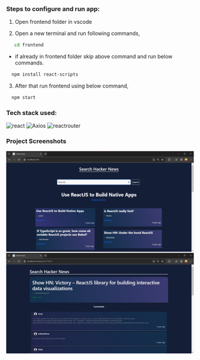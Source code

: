 ### Steps to configure and run app:

1. Open frontend folder in vscode 

2. Open a new terminal and run following commands,

```bash
   cd frontend
```
- if already in frontend folder skip above command and run below commands.

```bash
  npm install react-scripts
```

3. After that run frontend using below command,

```bash
  npm start
```

### Tech stack used:

![react](https://img.shields.io/badge/react-61DAFB?style=for-the-badge&labelColor=black&logo=react&logoColor=61DAFB)
![Axios](https://img.shields.io/badge/axios-5A29E4?style=for-the-badge&labelColor=black&logo=axios&logoColor=white)
![reactrouter](https://img.shields.io/badge/react_router_dom-CA4245?style=for-the-badge&labelColor=black&logo=reactrouter&logoColor=white)

### Project Screenshots 
<img src="img/screenshot2.jpg" alt="SS1">
<img src="img/screenshot1.jpg" alt="SS2">

